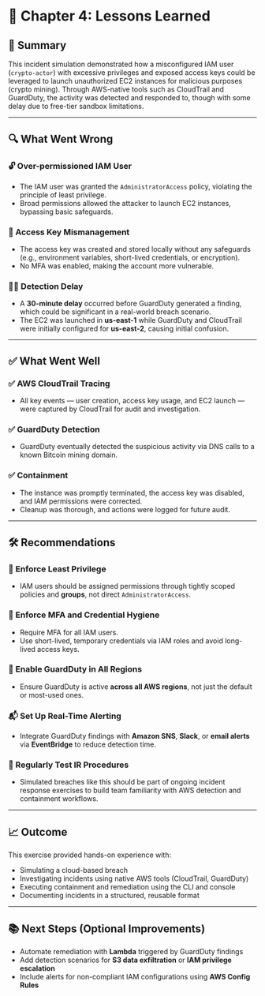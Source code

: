 # 📘 Chapter 4: Lessons Learned

## 🧠 Summary

This incident simulation demonstrated how a misconfigured IAM user (`crypto-actor`) with excessive privileges and exposed access keys could be leveraged to launch unauthorized EC2 instances for malicious purposes (crypto mining). Through AWS-native tools such as CloudTrail and GuardDuty, the activity was detected and responded to, though with some delay due to free-tier sandbox limitations.

---

## 🔍 What Went Wrong

### 🔓 Over-permissioned IAM User
- The IAM user was granted the `AdministratorAccess` policy, violating the principle of least privilege.
- Broad permissions allowed the attacker to launch EC2 instances, bypassing basic safeguards.

### 🔑 Access Key Mismanagement
- The access key was created and stored locally without any safeguards (e.g., environment variables, short-lived credentials, or encryption).
- No MFA was enabled, making the account more vulnerable.

### 🕵️‍♂️ Detection Delay
- A **30-minute delay** occurred before GuardDuty generated a finding, which could be significant in a real-world breach scenario.
- The EC2 was launched in **us-east-1** while GuardDuty and CloudTrail were initially configured for **us-east-2**, causing initial confusion.

---

## ✅ What Went Well

### ✅ AWS CloudTrail Tracing
- All key events — user creation, access key usage, and EC2 launch — were captured by CloudTrail for audit and investigation.

### ✅ GuardDuty Detection
- GuardDuty eventually detected the suspicious activity via DNS calls to a known Bitcoin mining domain.

### ✅ Containment
- The instance was promptly terminated, the access key was disabled, and IAM permissions were corrected.
- Cleanup was thorough, and actions were logged for future audit.

---

## 🛠️ Recommendations

### 🔐 Enforce Least Privilege
- IAM users should be assigned permissions through tightly scoped policies and **groups**, not direct `AdministratorAccess`.

### 🔑 Enforce MFA and Credential Hygiene
- Require MFA for all IAM users.
- Use short-lived, temporary credentials via IAM roles and avoid long-lived access keys.

### 📡 Enable GuardDuty in All Regions
- Ensure GuardDuty is active **across all AWS regions**, not just the default or most-used ones.

### 📬 Set Up Real-Time Alerting
- Integrate GuardDuty findings with **Amazon SNS**, **Slack**, or **email alerts** via **EventBridge** to reduce detection time.

### 🧪 Regularly Test IR Procedures
- Simulated breaches like this should be part of ongoing incident response exercises to build team familiarity with AWS detection and containment workflows.

---

## 📈 Outcome

This exercise provided hands-on experience with:

- Simulating a cloud-based breach
- Investigating incidents using native AWS tools (CloudTrail, GuardDuty)
- Executing containment and remediation using the CLI and console
- Documenting incidents in a structured, reusable format

---

## 📚 Next Steps (Optional Improvements)

- Automate remediation with **Lambda** triggered by GuardDuty findings
- Add detection scenarios for **S3 data exfiltration** or **IAM privilege escalation**
- Include alerts for non-compliant IAM configurations using **AWS Config Rules**

